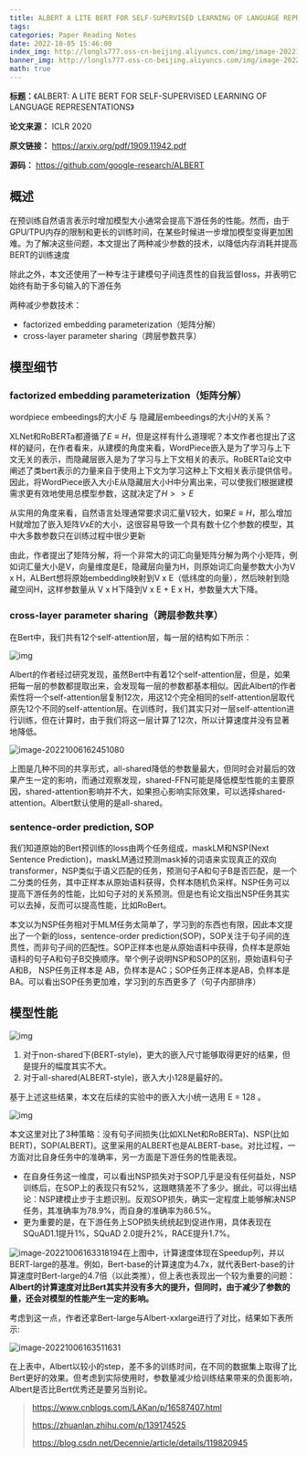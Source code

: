 ```yaml
---
title: ALBERT A LITE BERT FOR SELF-SUPERVISED LEARNING OF LANGUAGE REPRESENTATIONS
tags: 
categories: Paper Reading Notes
date: 2022-10-05 15:46:00
index_img: http://longls777.oss-cn-beijing.aliyuncs.com/img/image-20221006163318194.png
banner_img: http://longls777.oss-cn-beijing.aliyuncs.com/img/image-20221006163318194.png
math: true
---
```


**标题：**《ALBERT: A LITE BERT FOR SELF-SUPERVISED LEARNING OF LANGUAGE REPRESENTATIONS》

**论文来源：** ICLR 2020

**原文链接：** https://arxiv.org/pdf/1909.11942.pdf

**源码：** https://github.com/google-research/ALBERT

## 概述

在预训练自然语言表示时增加模型大小通常会提高下游任务的性能。然而，由于GPU/TPU内存的限制和更长的训练时间，在某些时候进一步增加模型变得更加困难。为了解决这些问题，本文提出了两种减少参数的技术，以降低内存消耗并提高BERT的训练速度

除此之外，本文还使用了一种专注于建模句子间连贯性的自我监督loss，并表明它始终有助于多句输入的下游任务

两种减少参数技术：

- factorized embedding parameterization（矩阵分解）
- cross-layer parameter sharing（跨层参数共享）

## 模型细节

### factorized embedding parameterization（矩阵分解）

wordpiece embeedings的大小$E$  与 隐藏层embeedings的大小$H$的关系？

XLNet和RoBERTa都遵循了$E≡H$，但是这样有什么道理呢？本文作者也提出了这样的疑问，在作者看来，从建模的角度来看，WordPiece嵌入是为了学习与上下文无关的表示，而隐藏层嵌入是为了学习与上下文相关的表示。RoBERTa论文中阐述了类bert表示的力量来自于使用上下文为学习这种上下文相关表示提供信号。因此，将WordPiece嵌入大小E从隐藏层大小H中分离出来，可以使我们根据建模需求更有效地使用总模型参数，这就决定了$H>>E$

从实用的角度来看，自然语言处理通常要求词汇量V较大，如果$E≡H$，那么增加H就增加了嵌入矩阵$V$x$E$的大小，这很容易导致一个具有数十亿个参数的模型，其中大多数参数只在训练过程中很少更新

由此，作者提出了矩阵分解，将一个非常大的词汇向量矩阵分解为两个小矩阵，例如词汇量大小是V，向量维度是E，隐藏层向量为H，则原始词汇向量参数大小为V x H，ALBert想将原始embedding映射到V x E（低纬度的向量），然后映射到隐藏空间H，这样参数量从 V x H下降到V x E + E x H，参数量大大下降。

### cross-layer parameter sharing（跨层参数共享）

在Bert中，我们共有12个self-attention层，每一层的结构如下所示：

![img](http://longls777.oss-cn-beijing.aliyuncs.com/img/2906939-20220815131824715-431109172.png)

Albert的作者经过研究发现，虽然Bert中有着12个self-attention层，但是，如果把每一层的参数都提取出来，会发现每一层的参数都基本相似。因此Albert的作者索性将一个self-attention层复制12次，用这12个完全相同的self-attention层取代原先12个不同的self-attention层。在训练时，我们其实只对一层self-attention进行训练，但在计算时，由于我们将这一层计算了12次，所以计算速度并没有显著地降低。

![image-20221006162451080](http://longls777.oss-cn-beijing.aliyuncs.com/img/image-20221006162451080.png)

上图是几种不同的共享形式，all-shared降低的参数量最大，但同时会对最后的效果产生一定的影响，而通过观察发现，shared-FFN可能是降低模型性能的主要原因，shared-attention影响并不大，如果担心影响实际效果，可以选择shared-attention。Albert默认使用的是all-shared。

### sentence-order prediction, SOP

我们知道原始的Bert预训练的loss由两个任务组成，maskLM和NSP(Next Sentence Prediction)，maskLM通过预测mask掉的词语来实现真正的双向transformer，NSP类似于语义匹配的任务，预测句子A和句子B是否匹配，是一个二分类的任务，其中正样本从原始语料获得，负样本随机负采样。NSP任务可以提高下游任务的性能，比如句子对的关系预测。但是也有论文指出NSP任务其实可以去掉，反而可以提高性能，比如RoBert。

本文以为NSP任务相对于MLM任务太简单了，学习到的东西也有限，因此本文提出了一个新的loss，sentence-order prediction(SOP)，SOP关注于句子间的连贯性，而非句子间的匹配性。SOP正样本也是从原始语料中获得，负样本是原始语料的句子A和句子B交换顺序。举个例子说明NSP和SOP的区别，原始语料句子 A和B， NSP任务正样本是 AB，负样本是AC；SOP任务正样本是AB，负样本是BA。可以看出SOP任务更加难，学习到的东西更多了（句子内部排序）

## 模型性能

![img](http://longls777.oss-cn-beijing.aliyuncs.com/img/20190929114615757.png)

1. 对于non-shared下(BERT-style)，更大的嵌入尺寸能够取得更好的结果，但是提升的幅度其实不大。
2. 对于all-shared(ALBERT-style)，嵌入大小128是最好的。

基于上述这些结果，本文在后续的实验中的嵌入大小统一选用 E = 128 。



![img](http://longls777.oss-cn-beijing.aliyuncs.com/img/20190929114712400.png)

本文这里对比了3种策略：没有句子间损失(比如XLNet和RoBERTa)、NSP(比如BERT)，SOP(ALBERT)。这里采用的ALBERT也是ALBERT-base。对比过程，一方面对比自身任务中的准确率，另一方面是下游任务的性能表现。

- 在自身任务这一维度，可以看出NSP损失对于SOP几乎是没有任何益处，NSP训练后，在SOP上的表现只有52%，这跟瞎猜差不了多少。据此，可以得出结论：NSP建模止步于主题识别。反观SOP损失，确实一定程度上能够解决NSP任务，其准确率为78.9%，而自身的准确率为86.5%。
- 更为重要的是，在下游任务上SOP损失统统起到促进作用，具体表现在SQuAD1.1提升1%，SQuAD 2.0提升2%，RACE提升1.7%。



![image-20221006163318194](http://longls777.oss-cn-beijing.aliyuncs.com/img/image-20221006163318194.png)在上图中，计算速度体现在Speedup列，并以BERT-large的基准。例如，Bert-base的计算速度为4.7x，就代表Bert-base的计算速度时Bert-large的4.7倍（以此类推），但上表也表现出一个较为重要的问题：**Albert的计算速度对比Bert其实并没有多大的提升，但同时，由于减少了参数的量，还会对模型的性能产生一定的影响。**

考虑到这一点，作者还拿Bert-large与Albert-xxlarge进行了对比，结果如下表所示:

![image-20221006163511631](http://longls777.oss-cn-beijing.aliyuncs.com/img/image-20221006163511631.png)

在上表中，Albert以较小的step，差不多的训练时间，在不同的数据集上取得了比Bert更好的效果。但考虑到实际使用时，参数量减少给训练结果带来的负面影响，Albert是否比Bert优秀还是要另当别论。



> https://www.cnblogs.com/LAKan/p/16587407.html
>
> https://zhuanlan.zhihu.com/p/139174525
>
> https://blog.csdn.net/Decennie/article/details/119820945